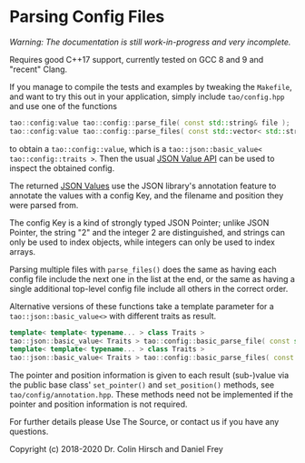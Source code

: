 # Parsing Config Files

*Warning: The documentation is still work-in-progress and very incomplete.*

Requires good C++17 support, currently tested on GCC 8 and 9 and "recent" Clang.

If you manage to compile the tests and examples by tweaking the `Makefile`, and want to try this out in your application, simply include `tao/config.hpp` and use one of the functions

```c++
tao::config:value tao::config::parse_file( const std::string& file );
tao::config:value tao::config::parse_files( const std::vector< std::string >& files );
```

to obtain a `tao::config::value`, which is a `tao::json::basic_value< tao::config::traits >`.
Then the usual [JSON Value API](https://github.com/taocpp/json) can be used to inspect the obtained config.

The returned [JSON Values](https://github.com/taocpp/json) use the JSON library's annotation feature to annotate the values with a config Key, and the filename and position they were parsed from.

The config Key is a kind of strongly typed JSON Pointer; unlike JSON Pointer, the string "2" and the integer 2 are distinguished, and strings can only be used to index objects, while integers can only be used to index arrays.

Parsing multiple files with `parse_files()` does the same as having each config file include the next one in the list at the end, or the same as having a single additional top-level config file include all others in the correct order.

Alternative versions of these functions take a template parameter for a `tao::json::basic_value<>` with different traits as result.

```c++
template< template< typename... > class Traits >
tao::json::basic_value< Traits > tao::config::basic_parse_file( const std::string& file );
template< template< typename... > class Traits >
tao::json::basic_value< Traits > tao::config::basic_parse_files( const std::vector< std::string >& files );
```

The pointer and position information is given to each result (sub-)value via the public base class' `set_pointer()` and `set_position()` methods, see `tao/config/annotation.hpp`.
These methods need not be implemented if the pointer and position information is not required.

For further details please Use The Source, or contact us if you have any questions.

Copyright (c) 2018-2020 Dr. Colin Hirsch and Daniel Frey

